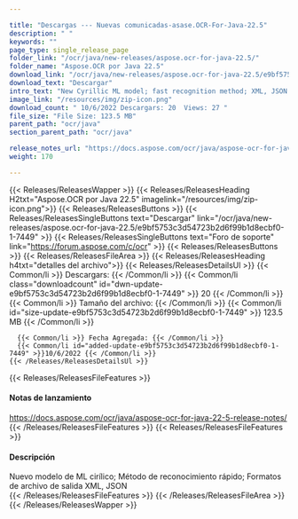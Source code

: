 ```yaml
---

title: "Descargas --- Nuevas comunicadas-asase.OCR-For-Java-22.5"
description: " "
keywords: ""
page_type: single_release_page
folder_link: "/ocr/java/new-releases/aspose.ocr-for-java-22.5/"
folder_name: "Aspose.OCR por Java 22.5"
download_link: "/ocr/java/new-releases/aspose.ocr-for-java-22.5/e9bf5753c3d54723b2d6f99b1d8ecbf0-1-7449"
download_text: "Descargar"
intro_text: "New Cyrillic ML model; fast recognition method; XML, JSON output file formats"
image_link: "/resources/img/zip-icon.png"
download_count: " 10/6/2022 Descargars: 20  Views: 27 "
file_size: "File Size: 123.5 MB"
parent_path: "ocr/java"
section_parent_path: "ocr/java"

release_notes_url: "https://docs.aspose.com/ocr/java/aspose-ocr-for-java-22-5-release-notes/"
weight: 170

---
```


{{< Releases/ReleasesWapper >}}
  {{< Releases/ReleasesHeading H2txt="Aspose.OCR por Java 22.5" imagelink="/resources/img/zip-icon.png">}}
  {{< Releases/ReleasesButtons >}}
    {{< Releases/ReleasesSingleButtons text="Descargar" link="/ocr/java/new-releases/aspose.ocr-for-java-22.5/e9bf5753c3d54723b2d6f99b1d8ecbf0-1-7449" >}}
    {{< Releases/ReleasesSingleButtons text="Foro de soporte" link="https://forum.aspose.com/c/ocr" >}}
  {{< Releases/ReleasesButtons >}}
  {{< Releases/ReleasesFileArea >}}
    {{< Releases/ReleasesHeading h4txt="detalles del archivo">}}
    {{< Releases/ReleasesDetailsUl >}}
      {{< Common/li >}} Descargars: {{< /Common/li >}}
      {{< Common/li class="downloadcount" id="dwn-update-e9bf5753c3d54723b2d6f99b1d8ecbf0-1-7449" >}} 20 {{< /Common/li >}}
      {{< Common/li >}} Tamaño del archivo: {{< /Common/li >}}
      {{< Common/li id="size-update-e9bf5753c3d54723b2d6f99b1d8ecbf0-1-7449" >}} 123.5 MB {{< /Common/li >}}

      {{< Common/li >}} Fecha Agregada: {{< /Common/li >}}
      {{< Common/li id="added-update-e9bf5753c3d54723b2d6f99b1d8ecbf0-1-7449" >}}10/6/2022 {{< /Common/li >}}
    {{< /Releases/ReleasesDetailsUl >}}

  {{< Releases/ReleasesFileFeatures >}}
      <h4>Notas de lanzamiento</h4><div><a href='https://docs.aspose.com/ocr/java/aspose-ocr-for-java-22-5-release-notes/'>https://docs.aspose.com/ocr/java/aspose-ocr-for-java-22-5-release-notes/</a></div>
  {{< /Releases/ReleasesFileFeatures >}}
  {{< Releases/ReleasesFileFeatures >}}
      <h4>Descripción</h4><div class="HTMLDescription">Nuevo modelo de ML cirílico; Método de reconocimiento rápido; Formatos de archivo de salida XML, JSON</div>
  {{< /Releases/ReleasesFileFeatures >}}
 {{< /Releases/ReleasesFileArea >}}
{{< /Releases/ReleasesWapper >}}


